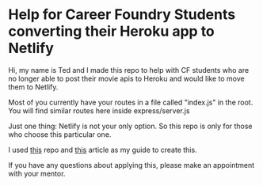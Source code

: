# Help for Career Foundry Students converting their Heroku app to Netlify

Hi, my name is Ted and I made this repo to help with CF students who are no longer able to post their movie apis to Heroku and would like to move them to Netlify.

Most of you currently have your routes in a file called "index.js" in the root.  You will find similar routes here inside express/server.js

Just one thing:  Netlify is not your only option.  So this repo is only for those who choose this particular one.

I used [this](https://github.com/neverendingqs/netlify-express/blob/master/server-local.js) repo and [this](https://www.netlify.com/blog/2018/09/13/how-to-run-express.js-apps-with-netlify-functions/) article as my guide to create this.



If you have any questions about applying this, please make an appointment with your mentor.